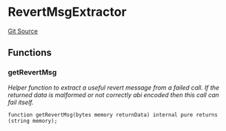 # RevertMsgExtractor
[Git Source](https://github.com/Swivel-Finance/illuminate/blob/ddf95dfbaf2df4d82b6652aff5c2effb5fee45f4/src/lib/RevertMsgExtractor.sol)


## Functions
### getRevertMsg

*Helper function to extract a useful revert message from a failed call.
If the returned data is malformed or not correctly abi encoded then this call can fail itself.*


```solidity
function getRevertMsg(bytes memory returnData) internal pure returns (string memory);
```

